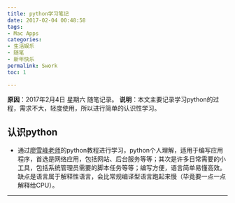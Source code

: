```yaml
---
title: python学习笔记
date: 2017-02-04 00:48:58
tags:
- Mac Apps
categories:
- 生活娱乐
- 随笔
- 新年快乐
permalink: Swork
toc: 1

---
```

**原因**：2017年2月4日 星期六 随笔记录。
**说明**：本文主要记录学习python的过程，需求不大，轻度使用，所以进行简单的认识性学习。

<!-- more -->

## 认识python

- 通过[廖雪峰老师](http://www.liaoxuefeng.com/wiki/0014316089557264a6b348958f449949df42a6d3a2e542c000)的python教程进行学习，python个人理解，适用于编写应用程序，首选是网络应用，包括网站、后台服务等等；其次是许多日常需要的小工具，包括系统管理员需要的脚本任务等等；编写方便，语言简单易懂高效。缺点是语言属于解释性语言，会比常规编译型语言跑起来慢（毕竟要一点一点解释给CPU）。

---